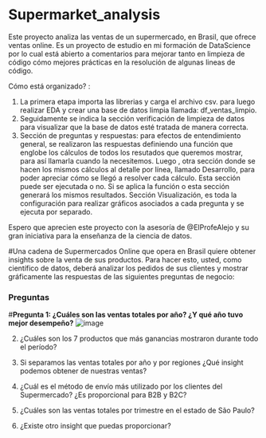 # Supermarket_analysis
Este proyecto analiza las ventas de un supermercado, en Brasil, que ofrece ventas online. 
Es un proyecto de estudio en mi formación de DataScience por lo cual está abierto a comentarios para mejorar tanto en limpieza de código cómo mejores prácticas en la resolución de algunas lineas de código.

Cómo está organizado? :
1) La primera etapa importa las librerias y carga el archivo csv. para luego realizar EDA y crear una base de datos limpia llamada: df_ventas_limpio.
2) Seguidamente se indica la sección verificación de limpieza de datos para visualizar que la base de datos esté tratada de manera correcta.
3) Sección de preguntas y respuestas:
   para efectos de entendimiento general, se realizaron las respuestas definiendo una función que englobe los cálculos de todos los resutados que queremos mostrar, para así llamarla cuando la necesitemos.
   Luego , otra sección donde se hacen los mismos cálculos al detalle por línea, llamado Desarrollo, para poder apreciar cómo se llegó a resolver cada cálculo. Esta sección puede ser ejecutada o no. Si se aplica la función o esta
   sección generará los mismos resultados.
   Sección Visualización, es toda la configuración para realizar gráficos asociados a cada pregunta y se ejecuta por separado.

Espero que aprecien este proyecto con la asesoría de @ElProfeAlejo y su gran iniciativa para la enseñanza de la ciencia de datos.

#Una cadena de Supermercados Online que opera en Brasil quiere obtener insights sobre la venta de sus productos. Para hacer esto, usted, como científico de datos, deberá analizar los pedidos de sus clientes y mostrar gráficamente las respuestas de las siguientes preguntas de negocio:

### **Preguntas**

#**Pregunta 1: ¿Cuáles son las ventas totales por año? ¿Y qué año tuvo mejor desempeño?**
![image](https://github.com/LeopoldoGitHub/Supermarket_analysis/assets/122738840/8b61d9a5-0243-4163-83d6-70313ef4109b)



2. ¿Cuáles son los 7 productos que más ganancias mostraron durante todo el período?

3. Si separamos las ventas totales por año y por regiones ¿Qué insight podemos obtener de nuestras ventas?

4. ¿Cuál es el método de envío más utilizado por los clientes del Supermercado? ¿Es proporcional para B2B y B2C?

5. ¿Cuáles son las ventas totales por trimestre en el estado de São Paulo?

6. ¿Existe otro insight que puedas proporcionar?

